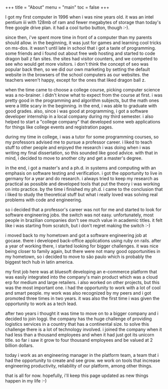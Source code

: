 +++
title = "About"
menu = "main"
toc = false
+++

I got my first computer in 1996 when i was nine years old. it was an intel pentium iii with 128mb
of ram and fewer megabytes of storage than today's free google drive plan. it had a cool
turbo button, though :-).

since then, i've spent more time in front of a computer than my parents should allow. in the
beginning, it was just for games and learning cool tricks on ms-dos. it wasn't until late in school
that i got a taste of programming. some friends and i found out about free web hosting and started
to code dragon ball z fan sites. the sites had visitor counters, and we competed to see who would
get more visitors. i don't think the concept of seo was popular back then, so we did our own
marketing by setting the default website in the browsers of the school computers as our websites.
the teachers weren't happy, except for the ones that liked dragon ball z.

when the time came to choose a college course, picking computer science was a no-brainer. i
didn't know what to expect from the course at first. i was pretty good in the programming and
algorithm subjects, but the math ones were a little scary in the beginning. in the end, i was able
to graduate with good grades. also, since i was good at programming, i got a software developer
internship in a local company during my third semester. i also helped to start a "college company"
that developed some web applications for things like college events and registration pages.

during my time in college, i was a tutor for some programming courses, so my professors advised
me to pursue a professor career. i liked to teach stuff to other people and enjoyed the research
i was doing when i was writing my final dissertation, so this sounded like good advice. with that
in mind, i decided to move to another city and get a master's degree.

in the end, i got a master's and a ph.d. in systems and computing with an emphasis on
software testing and verification. i got the opportunity to live in germany for a year
and do research. i always tried to keep my research as practical as possible and developed tools
that put the theory i was working on into practice. by the time i finished my ph.d. i came to
the conclusion that i liked to study the theoretical stuff but what i really loved was solving
real problems with code and engineering.

so i decided that a professor's career was not for me and started to look for software
engineering jobs. the switch was not easy. unfortunately, most people in brazilian companies
don't see much value in academic titles. it felt like i was starting from scratch, but i don't
regret making the switch :-)

i moved back to my hometown and got a software engineering job at gocase. there i developed
back-office applications using ruby on rails. after a year of working there, i started looking
for bigger challenges. it was nice being closer to family again, but there were not many good
opportunities in my hometown, so i decided to move to são paulo which is probably the biggest
tech hub in latin america.

my first job here was at bluesoft developing an e-commerce platform that was easily integrated
into the company's main product which was a cloud erp for medium and large retailers. i also
worked on other projects, but this was the most important one. i had the opportunity to work
with a lot of cool and smart people. my work was also recognized by my peers and i got promoted
three times in two years. it was also the first time i was given the opportunity to work as
a tech lead.

after two years i thought it was time to move on to a bigger company and i decided to join loggi.
the company has the huge challenge of providing logistics services in a country that has a
continental size. to solve this challenge there is a lot of technology involved. i joined
the company when it had less than a thousand employees and when it had just got its unicorn title.
so far i saw it grow to four thousand employees and be valued at 2 billion dollars.

today i work as an engineering manager in the platform team, a team that i had the opportunity to
create and see grow. we work on tools that increase engineering productivity, reliability of
our platform, among other things.

that is all for now. hopefully, i'll keep this page updated as new things happen in my life :-)
